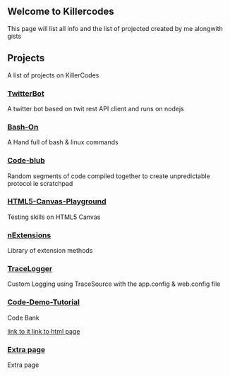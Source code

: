 ##  Welcome to Killercodes

This page will list all info and the list of projected created by me alongwith gists

## Projects
A list of projects on KillerCodes

### [TwitterBot](https://killercodes.github.io/TwitterBot/)
A twitter bot based on twit rest API client and runs on nodejs

### [Bash-On](https://killercodes.github.io/Bash-On/)
A Hand full of bash & linux commands
### [Code-blub](https://github.com/Killercodes/code-blub)
Random segments of code compiled together to create unpredictable protocol ie scratchpad

### [HTML5-Canvas-Playground](https://github.com/Killercodes/HTML5-Canvas-Playground)
Testing skills on HTML5 Canvas

### [nExtensions](https://github.com/Killercodes/nExtensions)
Library of extension methods

### [TraceLogger](https://github.com/Killercodes/TraceLogger)
Custom Logging using TraceSource with the app.config & web.config file

### [Code-Demo-Tutorial](https://github.com/Killercodes/Code-Demo-Tutorial)
Code Bank

<a href="GitHub Page/index.md"> link to it </a>
<a href="GitHub Page/index.html"> link to html page</a>

### [Extra page](https://github.com/Killercodes/killercodes.github.io/blob/master/GitHub%20Page/index.md)
Extra page 




